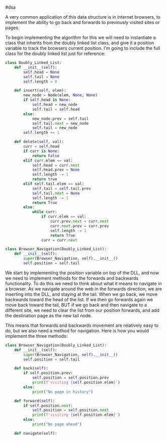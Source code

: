 #dsa 

A very common application of this data structure is in internet browsers, to implement the ability to go back and forwards to previously visited sites or pages.

To begin implementing the algorithm for this we will need to instantiate a class that inherits from the doubly linked list class, and give it a position variable to track the browsers current position. I'm going to include the full class for the doubly linked list just for reference:
```python
class Doubly_Linked_List:
	def __init__(self):
		self.head = None
		self.tail = None
		self.length = 0

	def insert(self, elem):
		new_node = Node(elem, None, None)
		if self.head is None:
			self.head = new_node
			self.tail = self.head
		else:
			new_node.prev = self.tail
			self.tail.next = new_node
			self.tail = new_node
		self.length += 1

	def delete(self, val):
		curr = self.head
		if curr is None:
			return False
		elif curr.elem == val:
			self.head = curr.next
			self.head.prev = None
			self.length -= 1
			return true
		elif self.tail.elem == val:
			self.tail = self.tail.prev
			self.tail.next = None
			self.length -= 1
			return True
		else:
			while curr:
				if curr.elem == val:
					curr.prev.next = curr.next
					curr.next.prev = curr.prev
					self.length -= 1
					return True
				curr = curr.next

class Browser_Navigation(Doubly_Linked_List):
	def __init__(self):
		super(Browser_Navigation, self).__init__()
		self.position = self.tail
```
We start by implementing the position variable on top of the DLL, and now we need to implement methods for the forwards and backwards functionality. To do this we need to think about what it means to navigate in a browser. As we navigate around the web in the forwards direction, we are inserting into the DLL, and staying at the tail. When we go back, we move backwards toward the head of the list. If we then go forwards again we move back toward the tail, BUT if we go back and then navigate to a different site, we need to clear the list from our position forwards, and add the destination page as the new tail node.

This means that forwards and backwards movement are relatively easy to do, but we also need a method for navigation. Here is how you would implement the three methods:
```python
class Browser_Navigation(Doubly_Linked_List):
	def __init__(self):
		super(Browser_Navigation, self).__init__()
		self.position = self.tail

	def back(self):
		if self.position.prev:
			self.position = self.position.prev
			print(f'visiting {self.position.elem}')
		else:
			print("No page in history")

	def forward(self):
		if self.position.next:
			self.position = self.position.next
			print(f'visiting {self.position.elem}')
		else:
			print("No page ahead")

	def navigate(self):
```